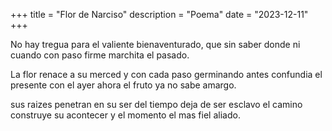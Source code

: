 +++
title = "Flor de Narciso"
description = "Poema"
date = "2023-12-11"
+++

No hay tregua para el valiente bienaventurado,
que sin saber donde ni cuando
con paso firme marchita el pasado.

La flor renace a su merced
y con cada paso germinando 
antes confundia el presente con el ayer
ahora el fruto ya no sabe amargo.

sus raizes penetran en su ser
del tiempo deja de ser esclavo
el camino construye su acontecer
y el momento el mas fiel aliado.